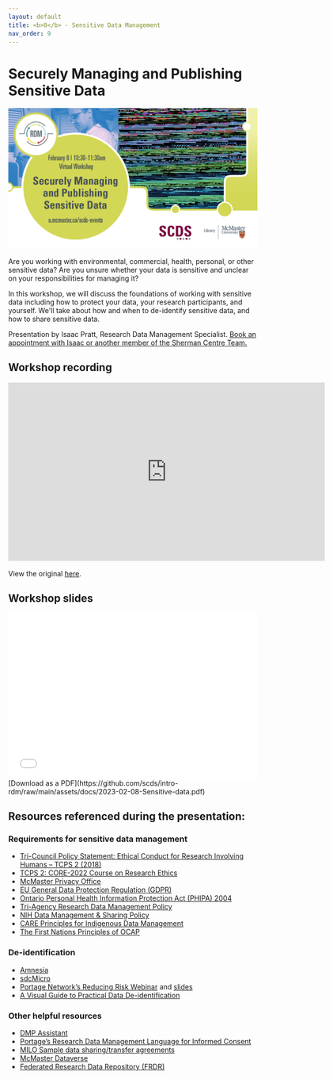 ```yaml
---
layout: default
title: <b>8</b> - Sensitive Data Management
nav_order: 9
---
```


# Securely Managing and Publishing Sensitive Data

<img alt="Sensitive Data webinar advert graphic" style="border-width:0" src="https://github.com/scds/intro-rdm/raw/main/assets/img/sensitive-data.png">

Are you working with environmental, commercial, health, personal, or other sensitive data? Are you unsure whether your data is sensitive and unclear on your responsibilities for managing it?

In this workshop, we will discuss the foundations of working with sensitive data including how to protect your data, your research participants, and yourself. We'll take about how and when to de-identify sensitive data, and how to share sensitive data.

Presentation by Isaac Pratt, Research Data Management Specialist. 
[Book an appointment with Isaac or another member of the Sherman Centre Team.](https://libcal.mcmaster.ca/appointments/)


## Workshop recording

<iframe height="360" width="640" allowfullscreen frameborder=0 src="https://echo360.ca/media/0ee4e5ff-b506-4cfe-84eb-db362f684e4a/public"></iframe>

View the original [here](https://echo360.ca/media/0ee4e5ff-b506-4cfe-84eb-db362f684e4a/public).

## Workshop slides

<div style="position:relative;padding-top:66.25%;">
<iframe src="//docs.google.com/viewer?url=https://github.com/scds/intro-rdm/raw/main/assets/docs/2023-02-08-Sensitive-data.pdf?dl=0&hl=en_US&embedded=true" class="gde-frame" style="position:absolute;top:0;left:0;width:100%;height:100%;border:none;" scrolling="no"></iframe>
</div>
[Download as a PDF](https://github.com/scds/intro-rdm/raw/main/assets/docs/2023-02-08-Sensitive-data.pdf)
<br>

## Resources referenced during the presentation:

### Requirements for sensitive data management
* [Tri-Council Policy Statement: Ethical Conduct for Research Involving Humans – TCPS 2 (2018)](https://ethics.gc.ca/eng/policy-politique_tcps2-eptc2_2018.html)
* [TCPS 2: CORE-2022 Course on Research Ethics](https://tcps2core.ca/welcome)
* [McMaster Privacy Office](https://secretariat.mcmaster.ca/privacy/)
* [EU General Data Protection Regulation (GDPR)](https://gdpr-info.eu/)
* [Ontario Personal Health Information Protection Act (PHIPA) 2004](https://www.ontario.ca/laws/statute/04p03)
* [Tri-Agency Research Data Management Policy](https://science.gc.ca/site/science/en/interagency-research-funding/policies-and-guidelines/research-data-management/tri-agency-research-data-management-policy-frequently-asked-questions)
* [NIH Data Management & Sharing Policy](https://sharing.nih.gov/data-management-and-sharing-policy/about-data-management-and-sharing-policies/data-management-and-sharing-policy-overview)
* [CARE Principles for Indigenous Data Management](https://www.gida-global.org/care)
* [The First Nations Principles of OCAP](https://fnigc.ca/ocap-training/)

### De-identification
* [Amnesia](https://amnesia.openaire.eu/)
* [sdcMicro](https://cran.r-project.org/web/packages/sdcMicro/index.html)
* [Portage Network’s Reducing Risk Webinar](https://www.youtube.com/watch?v=X3MKP_-FrWE) and [slides](https://portagenetwork.ca/wp-content/uploads/2020/07/ReducingRisk-PortageWebinar.pdf)
* [A Visual Guide to Practical Data De-identification](https://fpf.org/blog/a-visual-guide-to-practical-data-de-identification/)

### Other helpful resources
* [DMP Assistant](https://assistant.portagenetwork.ca)
* [Portage’s Research Data Management Language for Informed Consent](https://doi.org/10.5281/zenodo.4060460)
* [MILO Sample data sharing/transfer agreements](https://research.mcmaster.ca/industry-investors/sample-agreements-standard-terms/)
* [McMaster Dataverse](https://borealisdata.ca/dataverse/mcmaster)
* [Federated Research Data Repository (FRDR)](https://www.frdr-dfdr.ca/repo/)
